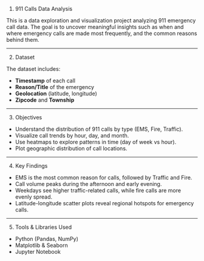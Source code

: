 1. 911 Calls Data Analysis

This is a data exploration and visualization project analyzing 911 emergency call data. The goal is to uncover meaningful insights such as when and where emergency calls are made most frequently, and the common reasons behind them.

---

2. Dataset

The dataset includes:
- **Timestamp** of each call
- **Reason/Title** of the emergency
- **Geolocation** (latitude, longitude)
- **Zipcode** and **Township**

---

3. Objectives

- Understand the distribution of 911 calls by type (EMS, Fire, Traffic).
- Visualize call trends by hour, day, and month.
- Use heatmaps to explore patterns in time (day of week vs hour).
- Plot geographic distribution of call locations.

---

4. Key Findings

- EMS is the most common reason for calls, followed by Traffic and Fire.
- Call volume peaks during the afternoon and early evening.
- Weekdays see higher traffic-related calls, while fire calls are more evenly spread.
- Latitude-longitude scatter plots reveal regional hotspots for emergency calls.

---

5. Tools & Libraries Used

- Python (Pandas, NumPy)
- Matplotlib & Seaborn
- Jupyter Notebook

